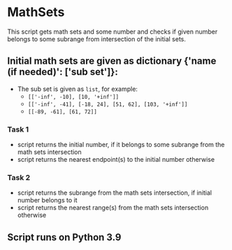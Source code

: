 ﻿# MathSets

This script gets math sets and some number and checks
if given number belongs to some subrange from intersection of the initial sets.

## Initial math sets are given as dictionary {'name (if needed)': ['sub set']}:
* The sub set is given as `list`, for example:
  * `[['-inf', -10], [10, '+inf']]`
  * `[['-inf', -41], [-18, 24], [51, 62], [103, '+inf']]`
  * `[[-89, -61], [61, 72]]`

### Task 1
* script returns the initial number, if it belongs to some subrange from the math sets intersection
* script returns the nearest endpoint(s) to the initial number otherwise

### Task 2
* script returns the subrange from the math sets intersection, if initial number belongs to it
* script returns the nearest range(s) from the math sets intersection otherwise
  
## Script runs on Python 3.9